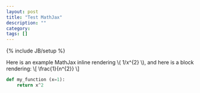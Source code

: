```yaml
---
layout: post
title: "Test MathJax"
description: ""
category: 
tags: []
---
```

{% include JB/setup %}

Here is an example MathJax inline rendering \\( 1/x^{2} \\), and here is a block rendering: 
\\[ \frac{1}{n^{2}} \\]


```python
def my_function (x=1):
	return x^2
```
